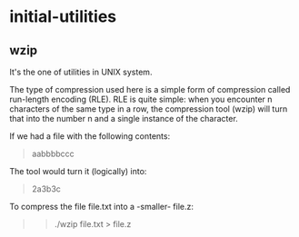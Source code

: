 # initial-utilities

## wzip
It's the one of utilities in UNIX system.

The type of compression used here is a simple form of compression called run-length encoding (RLE). RLE is quite simple: when you encounter n characters of the same type in a row, the compression tool (wzip) will turn that into the number n and a single instance of the character.

If we had a file with the following contents:
>aabbbbccc

The tool would turn it (logically) into:
>2a3b3c

To compress the file file.txt into a -smaller- file.z:
> > ./wzip file.txt > file.z




